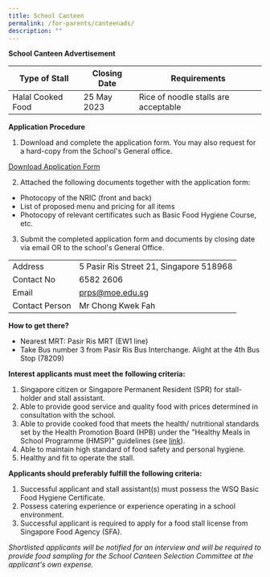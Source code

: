 ```yaml
---
title: School Canteen
permalink: /for-parents/canteenads/
description: ""
---
```

**School Canteen Advertisement**



| Type of Stall | Closing Date | Requirements |
| -------- | -------- | -------- |
| Halal Cooked Food    | 25 May 2023     | Rice of noodle stalls are acceptable    |


**Application Procedure**

1. Download and complete the application form. You may also request for a hard-copy from the School's General office.

[Download Application Form](https://file.go.gov.sg/canteenstall.pdf)

2. Attached the following documents together with the application form:

* Photocopy of the NRIC (front and back)
* List of proposed menu and pricing for all items
* Photocopy of relevant certificates such as Basic Food Hygiene Course, etc. 

3. Submit the completed application form and documents by closing date via email OR to the school's General Office.



| |  |  
| -------- | -------- | 
| Address  | 5 Pasir Ris Street 21, Singapore 518968    | 
|Contact No| 6582 2606|
|Email| prps@moe.edu.sg |
|Contact Person| Mr Chong Kwek Fah|

**How to get there?**

* Nearest MRT: Pasir Ris MRT (EW1 line)
* Take Bus number 3 from Pasir Ris Bus Interchange. Alight at the 4th Bus Stop (78209)

**Interest applicants must meet the following criteria:**

1. Singapore citizen or Singapore Permanent Resident (SPR) for stall-holder and stall assistant.
2. Able to provide good service and quality food with prices determined in consultation with the school.
3. Able to provide cooked food that meets the health/ nutritional standards set by the Health Promotion Board (HPB) under the "Healthy Meals in School Programme (HMSP)" guidelines (see [link](https://www.hpb.gov.sg/schools/school-programmes/healthy-meals-in-schools-programme)).
4. Able to maintain high standard of food safety and personal hygiene.
5. Healthy and fit to operate the stall.

**Applicants should preferably fulfill the following criteria:**

1. Successful applicant and stall assistant(s) must possess the WSQ Basic Food Hygiene Certificate.
2. Possess catering experience or experience operating in a school environment.
3. Successful applicant is required to apply for a food stall license from Singapore Food Agency (SFA).

*Shortlisted applicants will be notified for an interview and will be required to provide food sampling for the School Canteen Selection Committee at the applicant's own expense.*